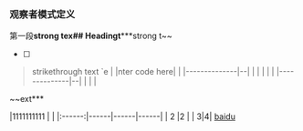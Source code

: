 
### 观察者模式定义
第一段**strong tex## Headingt*****strong t~~

 - [ ] 

> strikethrough text
> `e
|
|nter code here|  |
|--------------|--|
|              |  |
|  |
|--------------|--|
|              |  |


~~ext***

|1111111111         |  |
|:------:|------|------|------|
| 2    |2 |
| 3|4|
[baidu]

[baidu]: https://www.baidu.com
<!--stackedit_data:
eyJoaXN0b3J5IjpbLTcxMTk5NTc2LDE3OTE5NDAxMjhdfQ==
-->